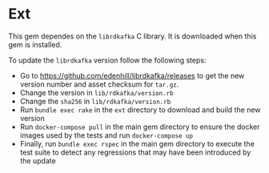 # Ext

This gem dependes on the `librdkafka` C library. It is downloaded when
this gem is installed.

To update the `librdkafka` version follow the following steps:

* Go to https://github.com/edenhill/librdkafka/releases to get the new
  version number and asset checksum for `tar.gz`.
* Change the version in `lib/rdkafka/version.rb`
* Change the `sha256` in `lib/rdkafka/version.rb`
* Run `bundle exec rake` in the `ext` directory to download and build
  the new version 
* Run `docker-compose pull` in the main gem directory to ensure the docker
  images used by the tests and run `docker-compose up`  
* Finally, run `bundle exec rspec` in the main gem directory to execute
  the test suite to detect any regressions that may have been introduced
  by the update
